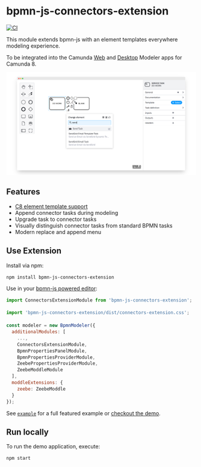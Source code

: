 # bpmn-js-connectors-extension

[![CI](https://github.com/bpmn-io/bpmn-js-connectors-extension/actions/workflows/CI.yml/badge.svg)](https://github.com/bpmn-io/bpmn-js-connectors-extension/actions/workflows/CI.yml)

This module extends bpmn-js with an element templates everywhere modeling experience. 

To be integrated into the Camunda [Web](https://github.com/camunda/web-modeler) and [Desktop](https://github.com/camunda/camunda-modeler) Modeler apps for Camunda 8.

[![screenshot](./resources/screenshot.png)](https://potential-winner-9f6a854d.pages.github.io/)


## Features

* [C8 element template support](https://docs.camunda.io/docs/components/modeler/camunda-modeler/element-templates/camunda-modeler-element-templates/)
* Append connector tasks during modeling
* Upgrade task to connector tasks
* Visually distinguish connector tasks from standard BPMN tasks
* Modern replace and append menu


## Use Extension

Install via npm:

```
npm install bpmn-js-connectors-extension
```

Use in your [bpmn-js powered editor](https://github.com/bpmn-io/bpmn-js):

```javascript
import ConnectorsExtensionModule from 'bpmn-js-connectors-extension';

import 'bpmn-js-connectors-extension/dist/connectors-extension.css';

const modeler = new BpmnModeler({
  additionalModules: [
    ...,
    ConnectorsExtensionModule,
    BpmnPropertiesPanelModule,
    BpmnPropertiesProviderModule,
    ZeebePropertiesProviderModule,
    ZeebeModdleModule
  ],
  moddleExtensions: {
    zeebe: ZeebeModdle
  }
});
```

See [`example`](./example) for a full featured example or [checkout the demo](https://potential-winner-9f6a854d.pages.github.io/).


## Run locally

To run the demo application, execute:

```
npm start
```
